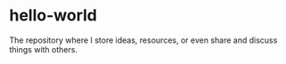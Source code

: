 # hello-world
The repository where I store ideas, resources, or even share and discuss things with others.
